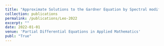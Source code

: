 ```yaml
---
title: "Approximate Solutions to the Gardner Equation by Spectral modified Exponential Time Differencing Method"
collection: publications
permalink: /publications/Leo-2022
excerpt: ""
date: 2022-01-01
venue: 'Partial Differential Equations in Applied Mathematics'
publ: "True"
---
```


<!-- ### Abstract
We present results from a low-resolution spectroscopic survey for 21 galaxy clusters at $0.4 < z < 0.8$ selected from the ESO Distant Cluster Survey. We measured spectra using the low-dispersion prism in IMACS on the Magellan Baade telescope and calculate redshifts with an accuracy of $\sigma_z = 0.007$. We find 1763 galaxies that are brighter than $R = 22.9$ in the large-scale cluster environs. We identify the galaxies expected to be accreted by the clusters as they evolve to $z = 0$ using spherical infall models and find that $\sim30\%─70\%$ of the $z = 0$ cluster population lies outside the virial radius at $z\sim0.6$. For analogous clusters at $z = 0$, we calculate that the ratio of galaxies that have fallen into the clusters since $z \sim 0.6$ to those that were already in the core at that redshift is typically between $\sim$0.3 and 1.5. This wide range of ratios is due to intrinsic scatter and is not a function of velocity dispersion, so a variety of infall histories is to be expected for clusters with current velocity dispersions of $300~\mathrm{km~s}^{−1} ≲ σ ≲ 1200~\mathrm{km~s}^{−1}$. Within the infall regions of $z \sim 0.6$ clusters, we find a larger red fraction of galaxies than in the field and greater clustering among red galaxies than blue. We interpret these findings as evidence of “preprocessing,” where galaxies in denser local environments have their star formation rates affected prior to their aggregation into massive clusters, although the possibility of backsplash galaxies complicates the interpretation. -->


<!-- ### Contribution
 The original work was done by Dennis Just and was published in 2015. After publication, a significant error was found in the photometry. Dennis Just left 
 astronomy and I took up the role of revising the work. I redid the photometric redshift analysis using the improved photometry and revisited all of the 
 scientific inferences from those redshifts. -->

<!-- [ADS Link](https://ui.adsabs.harvard.edu/abs/2019ApJ...885....6J/abstract) -->
